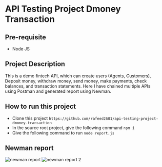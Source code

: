 # API Testing Project Dmoney Transaction

## Pre-requisite
- Node JS

## Project Description
This is a demo fintech API, which can create users (Agents, Customers), Deposit money, withdraw money, send money, make payments, check balances, and transaction statements. Here I have chained multiple APIs using Postman and generated report using Newman.

## How to run this project
- Clone this project
    ``` https://github.com/rafeed2601/api-testing-project-dmoney-transaction ```
- In the source root project, give the following command
    ``` npm i ```
- Give the following command to run
    ``` node report.js ```

## Newman report

![newman report](https://github.com/rafeed2601/api-testing-project-dmoney-transaction/assets/67189529/5a572062-9e86-4c52-841d-a8e0163da800)
![newman report 2](https://github.com/rafeed2601/api-testing-project-dmoney-transaction/assets/67189529/ed79b55d-8186-416e-bec4-a9662c6e8da4)

